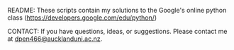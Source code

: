 README:
These scripts contain my solutions to the Google's online python class (https://developers.google.com/edu/python/)

CONTACT:
If you have questions, ideas, or suggestions. Please contact me at dpen466@aucklanduni.ac.nz. 
